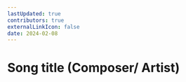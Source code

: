 ```yaml
---
lastUpdated: true
contributors: true
externalLinkIcon: false
date: 2024-02-08
---
```

# Song title (Composer/ Artist)